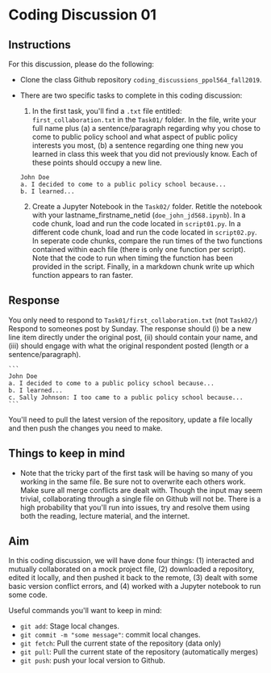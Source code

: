 # Coding Discussion 01

## Instructions 

For this discussion, please do the following: 

- Clone the class Github repository `coding_discussions_ppol564_fall2019`.
- There are two specific tasks to complete in this coding discussion: 
	1. In the first task, you'll find a `.txt` file entitled: `first_collaboration.txt` in the `Task01/` folder. In the file, write your full name plus (a) a sentence/paragraph regarding why you chose to come to public policy school and what aspect of public policy interests you most, (b) a sentence regarding one thing new you learned in class this week that you did not previously know. Each of these points should occupy a new line.

	```
	John Doe
	a. I decided to come to a public policy school because...
	b. I learned...
	```

	2. Create a Jupyter Notebook in the `Task02/` folder. Retitle the notebook with your lastname_firstname_netid (`doe_john_jd568.ipynb`). In a code chunk, load and run the code located in `script01.py`. In a different code chunk, load and run the code located in `script02.py`. In seperate code chunks, compare the run times of the two functions contained within each file (there is only one function per script). Note that the code to run when timing the function has been provided in the script. Finally, in a markdown chunk write up which function appears to ran faster.

## Response

You only need to respond to `Task01/first_collaboration.txt` (not `Task02/`) Respond to someones post by Sunday. The response should (i) be a new line item directly under the original post, (ii) should contain your name, and (iii) should engage with what the original respondent posted (length or a sentence/paragraph).

	```
	John Doe
	a. I decided to come to a public policy school because...
	b. I learned...
	c. Sally Johnson: I too came to a public policy school because...
	```

 You'll need to pull the latest version of the repository, update a file locally and then push the changes you need to make. 

## Things to keep in mind

- Note that the tricky part of the first task will be having so many of you working in the same file. Be sure not to overwrite each others work. Make sure all merge conflicts are dealt with. Though the input may seem trivial, collaborating through a single file on Github will not be. There is a high probability that you'll run into issues, try and resolve them using both the reading, lecture material, and the internet. 

## Aim

In this coding discussion, we will have done four things: (1) interacted and mutually collaborated on a mock project file, (2) downloaded a repository, edited it locally, and then pushed it back to the remote, (3) dealt with some basic version conflict errors, and (4) worked with a Jupyter notebook to run some code. 

Useful commands you'll want to keep in mind:

- `git add`: Stage local changes.
- `git commit -m "some message"`: commit local changes.
- `git fetch`: Pull the current state of the repository (data only)
- `git pull`: Pull the current state of the repository (automatically merges)
- `git push`: push your local version to Github.
